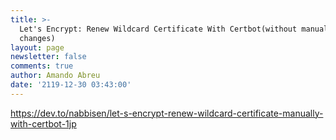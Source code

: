 ```yaml
---
title: >-
  Let's Encrypt: Renew Wildcard Certificate With Certbot(without manual DNS
  changes)
layout: page
newsletter: false
comments: true
author: Amando Abreu
date: '2119-12-30 03:43:00'
---
```

https://dev.to/nabbisen/let-s-encrypt-renew-wildcard-certificate-manually-with-certbot-1jp
